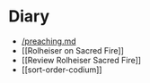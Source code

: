# Diary 

-  [/preaching.md](/preaching.md) 
- [[Rolheiser on Sacred Fire]] 
- [[Review Rolheiser Sacred Fire]]
- [[sort-order-codium]]
